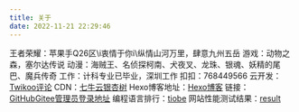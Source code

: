```yaml
---
title: 关于
date: 2022-11-21 22:29:46
---
```

王者荣耀：苹果手Q26区\i衷情于你i\纵情山河万里，肆意九州五岳
游戏：动物之森，塞尔达传说
动漫：海贼王、名侦探柯南、犬夜叉、龙珠、银魂、妖精的尾巴、魔兵传奇
工作：计科专业已毕业，深圳工作
扣扣：768449566
云开发：[Twikoo评论](https://console.cloud.tencent.com/tcb/env/resource?envId=zipblog-7gf2s5zga5ea47b1&rid=4)
CDN：[七牛云](https://portal.qiniu.com/kodo/bucket/resource-v2?bucketName=zipblog)[银杏树](https://ecs.console.aliyun.com/#/server/i-wz97dsgdar3d3trj24jv/monitor?regionId=cn-shenzhen)
Hexo博客地址：[Hexo博客](https://arrowfield.github.io/)
链接：[GitHub](https://github.com/Arrowfield)[Gitee](https://gitee.com/mcan)[管理员登录地址](https://zipblog.top/admin)
编程语言排行：[tiobe](https://www.tiobe.com/tiobe-index/)
网站性能测试结果：[result](https://www.webpagetest.org/result/220121_BiDcNN_236b17c733bc0e87b51884344db21792/)
